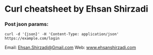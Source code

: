 # Curl cheatsheet by Ehsan Shirzadi

### Post json params:
```
curl -d '{json}' -H 'Content-Type: application/json' https://example.com/login
```


Email: Ehsan.Shirzadi@Gmail.com
Web: www.ehsanshirzadi.com
